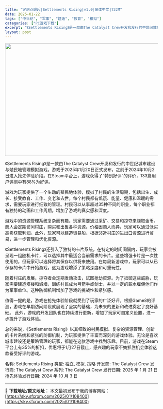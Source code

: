```yaml
---
title: "定居点崛起|Settlements Rising|v1.0|简体中文|732M"
date: 2025-01-22
tags: ["中世纪", "军事", "建造", "教育", "模拟"]
categories: ["PC游戏下载"]
excerpt: "《Settlements Rising》是一款由The Catalyst Crew开发和发行的中世纪城市建设与殖民地管理模拟游戏。游戏于2025年1月20日正式发布，之前于2024年10月2日进入抢先体验阶段。在Steam平台上，游戏获得了“特别好评”的评价，133篇用户评测中有88%为好评。 游戏&hellip;"
layout: post
---
```


<img class="aligncenter size-full wp-image-108401" src="https://sky.sfcrom.com/wp-content/uploads/2025/01/2025012205303783.webp" alt="" width="660" height="370" />

《Settlements Rising》是一款由The Catalyst Crew开发和发行的中世纪城市建设与殖民地管理模拟游戏。游戏于2025年1月20日正式发布，之前于2024年10月2日进入抢先体验阶段。在Steam平台上，游戏获得了“特别好评”的评价，133篇用户评测中有88%为好评。

游戏为玩家提供了一个生动的殖民地体验，模拟了村民的生活周期，包括出生、成长、接受教育、工作、变老和去世。每个村民都有饥饿、能量、健康和温暖的需求，需要玩家进行细致的管理。村民可以从事超过35种不同的职业，每个职业都有独特的动画和工作周期，增加了游戏的真实感和深度。

游戏中的资源管理系统复杂而有趣，玩家需要通过采矿、交易和掠夺来赚取金币。商人会定期访问村庄，购买和出售各种资源，价格因商人而异，玩家可以通过低买高卖获取利润。此外，玩家可以建造贸易船，根据邻近村庄的进出口资源进行贸易，进一步管理和优化资源。

《Settlements Rising》还引入了独特的卡片系统。在特定的时间间隔内，玩家会被呈现一组随机卡片，可以选择其中最适合当前需求的卡片。这些增强卡片是一次性使用的，但玩家可以选择将其保存以供将来使用。在每局新游戏中，玩家可以从已保存的卡片中开始游戏，这为游戏增添了策略深度和可重玩性。

随着村庄的发展，掠夺者会定期发动攻击，试图抢劫资源。为了抵御这些威胁，玩家需要建造塔楼和城墙，训练村民成为弓箭手或剑士，并以一定的薪水雇佣他们作为军事单位。这种防御机制增加了游戏的挑战性和紧张感。

值得一提的是，游戏在抢先体验阶段就受到了玩家的广泛好评。根据Game8的评测，游戏在早期访问阶段就展现了坚实的基础，为未来的更新和改进奠定了良好基础。 此外，游戏的开发团队也在持续进行更新，增加了玩家可自定义设置，进一步提升了游戏体验。

总的来说，《Settlements Rising》以其细致的村民模拟、复杂的资源管理、创新的卡片系统和紧张的防御机制，为玩家提供了丰富而深刻的游戏体验。无论是喜欢城市建设还是策略管理的玩家，都能在这款游戏中找到乐趣。目前，游戏在Steam平台上有35%的折扣，优惠将于1月27日截止，感兴趣的玩家不妨抓住机会体验这款备受好评的游戏。

名称: Settlements Rising
类型: 独立, 模拟, 策略
开发商: The Catalyst Crew
发行商: The Catalyst Crew
系列: The Catalyst Crew
发行日期: 2025 年 1 月 21 日
抢先体验发行日期: 2024 年 10 月 3 日

---
📖 **下载地址/原文地址：** 本文最初发布于我的博客网站：[https://sky.sfcrom.com/2025/01/108400](https://sky.sfcrom.com/2025/01/108400)
